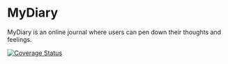 # MyDiary
MyDiary is an online journal where users can pen down their thoughts and feelings.

[![Coverage Status](https://coveralls.io/repos/github/4dbyron/MyDiary/badge.svg?branch=developer)](https://coveralls.io/github/4dbyron/MyDiary?branch=developer)
